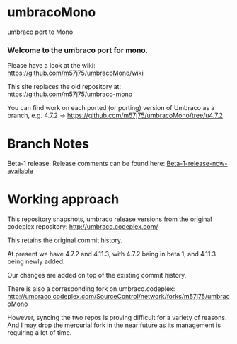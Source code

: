 umbracoMono
===========

umbraco port to Mono

### Welcome to the umbraco port for mono.

Please have a look at the wiki: 
https://github.com/m57j75/umbracoMono/wiki

This site replaces the old repository at:
https://github.com/m57j75/umbraco-mono

You can find work on each ported (or porting) version of Umbraco
as a branch, 
e.g. 4.7.2 -> https://github.com/m57j75/umbracoMono/tree/u4.7.2

# Branch Notes
Beta-1 release. Release comments can be found here:
<a href="http://www.strawberryfin.co.uk/blog/2012/11/19/beta-1-release-now-available/" target="_blank">Beta-1-release-now-available</a>

# Working approach 
This repository snapshots, umbraco release versions 
from the original codeplex repository: http://umbraco.codeplex.com/

This retains the original commit history.

At present we have 4.7.2 and 4.11.3, with 4.7.2 being in beta 1, 
and 4.11.3 being newly added.

Our changes are added on top of the existing commit history.

There is also a corresponding fork on umbraco.codeplex:
http://umbraco.codeplex.com/SourceControl/network/forks/m57j75/umbracoMono

However, syncing the two repos is proving difficult for a variety of 
reasons. And I may drop the mercurial fork in the near future as its 
management is requiring a lot of time.



